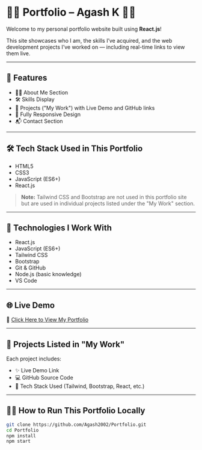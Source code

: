 # 🧑‍💼 Portfolio – Agash K 👨‍💻

Welcome to my personal portfolio website built using **React.js**!

This site showcases who I am, the skills I’ve acquired, and the web development projects I’ve worked on — including real-time links to view them live.

---

## 🚀 Features

- 🧑‍💻 About Me Section  
- 🛠️ Skills Display  
- 📂 Projects ("My Work") with Live Demo and GitHub links  
- 📱 Fully Responsive Design  
- 📬 Contact Section  

---

## 🛠️ Tech Stack Used in This Portfolio

- HTML5  
- CSS3  
- JavaScript (ES6+)  
- React.js  

> **Note:** Tailwind CSS and Bootstrap are not used in this portfolio site but are used in individual projects listed under the "My Work" section.

---

## 🧠 Technologies I Work With

- React.js  
- JavaScript (ES6+)  
- Tailwind CSS  
- Bootstrap  
- Git & GitHub  
- Node.js (basic knowledge)  
- VS Code  


---

## 🌐 Live Demo

🚀 [Click Here to View My Portfolio](https://agash-portfolio.vercel.app/)

---

## 📂 Projects Listed in "My Work"

Each project includes:

- ✨ Live Demo Link  
- 💻 GitHub Source Code  
- 🔧 Tech Stack Used (Tailwind, Bootstrap, React, etc.)

---

## 🧑‍💻 How to Run This Portfolio Locally

```bash
git clone https://github.com/Agash2002/Portfolio.git
cd Portfolio
npm install
npm start
